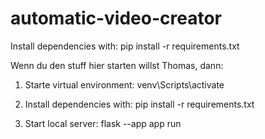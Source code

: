 # automatic-video-creator

Install dependencies with: 
pip install -r requirements.txt

Wenn du den stuff hier starten willst Thomas, dann:

1. Starte virtual environment:
venv\Scripts\activate


2. Install dependencies with:
pip install -r requirements.txt

3. Start local server:
flask --app app run
